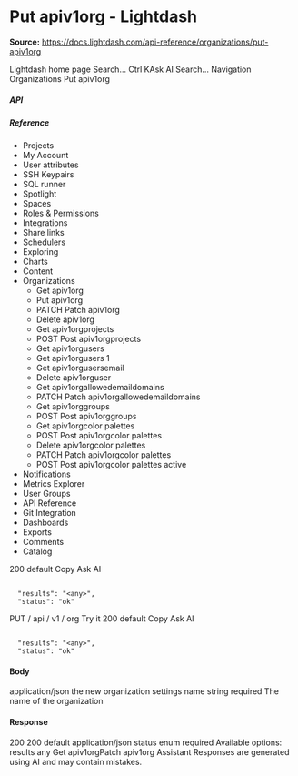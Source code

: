 # Put apiv1org - Lightdash

**Source:** https://docs.lightdash.com/api-reference/organizations/put-apiv1org

Lightdash home page
Search...
Ctrl KAsk AI
Search...
Navigation
Organizations
Put apiv1org
##### API


##### Reference
  * Projects
  * My Account
  * User attributes
  * SSH Keypairs
  * SQL runner
  * Spotlight
  * Spaces
  * Roles & Permissions
  * Integrations
  * Share links
  * Schedulers
  * Exploring
  * Charts
  * Content
  * Organizations
    * Get apiv1org
    * Put apiv1org
    * PATCH
Patch apiv1org
    * Delete apiv1org
    * Get apiv1orgprojects
    * POST
Post apiv1orgprojects
    * Get apiv1orgusers
    * Get apiv1orgusers 1
    * Get apiv1orgusersemail
    * Delete apiv1orguser
    * Get apiv1orgallowedemaildomains
    * PATCH
Patch apiv1orgallowedemaildomains
    * Get apiv1orggroups
    * POST
Post apiv1orggroups
    * Get apiv1orgcolor palettes
    * POST
Post apiv1orgcolor palettes
    * Delete apiv1orgcolor palettes
    * PATCH
Patch apiv1orgcolor palettes
    * POST
Post apiv1orgcolor palettes active
  * Notifications
  * Metrics Explorer
  * User Groups
  * API Reference
  * Git Integration
  * Dashboards
  * Exports
  * Comments
  * Catalog


200
default
Copy
Ask AI
```

  "results": "<any>",
  "status": "ok"

```

PUT
/
api
/
v1
/
org
Try it
200
default
Copy
Ask AI
```

  "results": "<any>",
  "status": "ok"

```

#### Body
application/json
the new organization settings
name
string
required
The name of the organization
#### Response
200
200 default
application/json
status
enum<string>
required
Available options: 
results
any
Get apiv1orgPatch apiv1org
Assistant
Responses are generated using AI and may contain mistakes.


